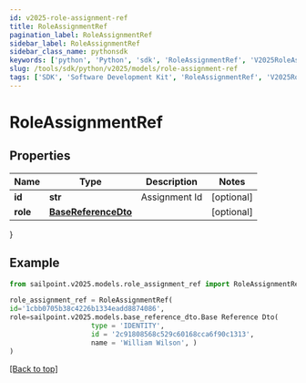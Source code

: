```yaml
---
id: v2025-role-assignment-ref
title: RoleAssignmentRef
pagination_label: RoleAssignmentRef
sidebar_label: RoleAssignmentRef
sidebar_class_name: pythonsdk
keywords: ['python', 'Python', 'sdk', 'RoleAssignmentRef', 'V2025RoleAssignmentRef'] 
slug: /tools/sdk/python/v2025/models/role-assignment-ref
tags: ['SDK', 'Software Development Kit', 'RoleAssignmentRef', 'V2025RoleAssignmentRef']
---
```


# RoleAssignmentRef


## Properties

Name | Type | Description | Notes
------------ | ------------- | ------------- | -------------
**id** | **str** | Assignment Id | [optional] 
**role** | [**BaseReferenceDto**](base-reference-dto) |  | [optional] 
}

## Example

```python
from sailpoint.v2025.models.role_assignment_ref import RoleAssignmentRef

role_assignment_ref = RoleAssignmentRef(
id='1cbb0705b38c4226b1334eadd8874086',
role=sailpoint.v2025.models.base_reference_dto.Base Reference Dto(
                    type = 'IDENTITY', 
                    id = '2c91808568c529c60168cca6f90c1313', 
                    name = 'William Wilson', )
)

```
[[Back to top]](#) 

